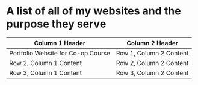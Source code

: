 # A list of all of my websites and the purpose they serve

| Column 1 Header         | Column 2 Header         |
|-------------------------|-------------------------|
| Portfolio Website for Co-op Course | Row 1, Column 2 Content |
| Row 2, Column 1 Content | Row 2, Column 2 Content |
| Row 3, Column 1 Content | Row 3, Column 2 Content |
